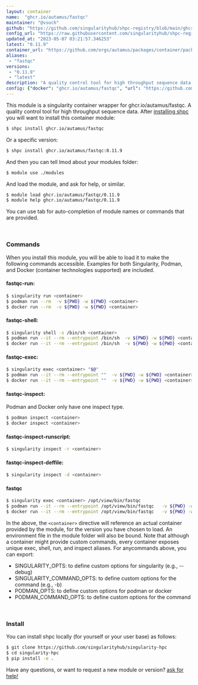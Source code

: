 ```yaml
---
layout: container
name:  "ghcr.io/autamus/fastqc"
maintainer: "@vsoch"
github: "https://github.com/singularityhub/shpc-registry/blob/main/ghcr.io/autamus/fastqc/container.yaml"
config_url: "https://raw.githubusercontent.com/singularityhub/shpc-registry/main/ghcr.io/autamus/fastqc/container.yaml"
updated_at: "2023-05-07 03:21:57.346253"
latest: "0.11.9"
container_url: "https://github.com/orgs/autamus/packages/container/package/fastqc"
aliases:
 - "fastqc"
versions:
 - "0.11.9"
 - "latest"
description: "A quality control tool for high throughput sequence data."
config: {"docker": "ghcr.io/autamus/fastqc", "url": "https://github.com/orgs/autamus/packages/container/package/fastqc", "maintainer": "@vsoch", "description": "A quality control tool for high throughput sequence data.", "latest": {"0.11.9": "sha256:35897d051b2d23c400adb77f505d051b93f30eadd3b736fba5c252a2b4c3955b"}, "tags": {"0.11.9": "sha256:35897d051b2d23c400adb77f505d051b93f30eadd3b736fba5c252a2b4c3955b", "latest": "sha256:35897d051b2d23c400adb77f505d051b93f30eadd3b736fba5c252a2b4c3955b"}, "aliases": {"fastqc": "/opt/view/bin/fastqc"}}
---
```


This module is a singularity container wrapper for ghcr.io/autamus/fastqc.
A quality control tool for high throughput sequence data.
After [installing shpc](#install) you will want to install this container module:


```bash
$ shpc install ghcr.io/autamus/fastqc
```

Or a specific version:

```bash
$ shpc install ghcr.io/autamus/fastqc:0.11.9
```

And then you can tell lmod about your modules folder:

```bash
$ module use ./modules
```

And load the module, and ask for help, or similar.

```bash
$ module load ghcr.io/autamus/fastqc/0.11.9
$ module help ghcr.io/autamus/fastqc/0.11.9
```

You can use tab for auto-completion of module names or commands that are provided.

<br>

### Commands

When you install this module, you will be able to load it to make the following commands accessible.
Examples for both Singularity, Podman, and Docker (container technologies supported) are included.

#### fastqc-run:

```bash
$ singularity run <container>
$ podman run --rm  -v ${PWD} -w ${PWD} <container>
$ docker run --rm  -v ${PWD} -w ${PWD} <container>
```

#### fastqc-shell:

```bash
$ singularity shell -s /bin/sh <container>
$ podman run --it --rm --entrypoint /bin/sh  -v ${PWD} -w ${PWD} <container>
$ docker run --it --rm --entrypoint /bin/sh  -v ${PWD} -w ${PWD} <container>
```

#### fastqc-exec:

```bash
$ singularity exec <container> "$@"
$ podman run --it --rm --entrypoint ""  -v ${PWD} -w ${PWD} <container> "$@"
$ docker run --it --rm --entrypoint ""  -v ${PWD} -w ${PWD} <container> "$@"
```

#### fastqc-inspect:

Podman and Docker only have one inspect type.

```bash
$ podman inspect <container>
$ docker inspect <container>
```

#### fastqc-inspect-runscript:

```bash
$ singularity inspect -r <container>
```

#### fastqc-inspect-deffile:

```bash
$ singularity inspect -d <container>
```


#### fastqc

```bash
$ singularity exec <container> /opt/view/bin/fastqc
$ podman run --it --rm --entrypoint /opt/view/bin/fastqc   -v ${PWD} -w ${PWD} <container> -c " $@"
$ docker run --it --rm --entrypoint /opt/view/bin/fastqc   -v ${PWD} -w ${PWD} <container> -c " $@"
```



In the above, the `<container>` directive will reference an actual container provided
by the module, for the version you have chosen to load. An environment file in the
module folder will also be bound. Note that although a container
might provide custom commands, every container exposes unique exec, shell, run, and
inspect aliases. For anycommands above, you can export:

 - SINGULARITY_OPTS: to define custom options for singularity (e.g., --debug)
 - SINGULARITY_COMMAND_OPTS: to define custom options for the command (e.g., -b)
 - PODMAN_OPTS: to define custom options for podman or docker
 - PODMAN_COMMAND_OPTS: to define custom options for the command

<br>

### Install

You can install shpc locally (for yourself or your user base) as follows:

```bash
$ git clone https://github.com/singularityhub/singularity-hpc
$ cd singularity-hpc
$ pip install -e .
```

Have any questions, or want to request a new module or version? [ask for help!](https://github.com/singularityhub/singularity-hpc/issues)